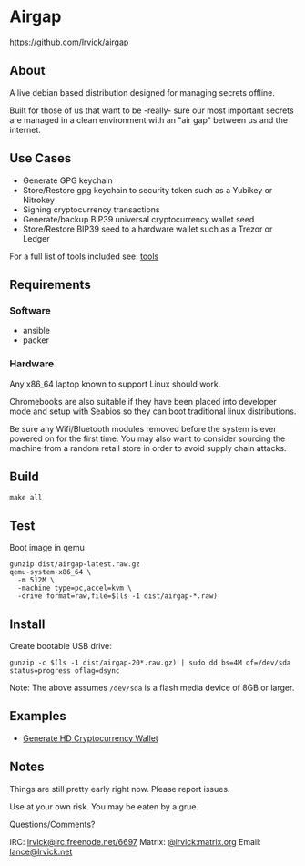 # Airgap #

<https://github.com/lrvick/airgap>

## About ##

A live debian based distribution designed for managing secrets offline.

Built for those of us that want to be -really- sure our most important secrets
are managed in a clean environment with an "air gap" between us and the
internet.

## Use Cases ##

- Generate GPG keychain
- Store/Restore gpg keychain to security token such as a Yubikey or Nitrokey
- Signing cryptocurrency transactions
- Generate/backup BIP39 universal cryptocurrency wallet seed
- Store/Restore BIP39 seed to a hardware wallet such as a Trezor or Ledger

For a full list of tools included see: [tools](docs/tools.md)

## Requirements ##

### Software ###

* ansible
* packer

### Hardware ###

Any x86_64 laptop known to support Linux should work.

Chromebooks are also suitable if they have been placed into developer mode
and setup with Seabios so they can boot traditional linux distributions.

Be sure any Wifi/Bluetooth modules removed before the system is ever powered
on for the first time. You may also want to consider sourcing the machine
from a random retail store in order to avoid supply chain attacks.

## Build ##

```
make all
```

## Test ##

Boot image in qemu
```
gunzip dist/airgap-latest.raw.gz
qemu-system-x86_64 \
  -m 512M \
  -machine type=pc,accel=kvm \
  -drive format=raw,file=$(ls -1 dist/airgap-*.raw)
```

## Install ##

Create bootable USB drive:
```
gunzip -c $(ls -1 dist/airgap-20*.raw.gz) | sudo dd bs=4M of=/dev/sda status=progress oflag=dsync
```

Note: The above assumes `/dev/sda` is a flash media device of 8GB or larger.

## Examples ##

* [Generate HD Cryptocurrency Wallet](docs/HD-Cryptocurrency-Wallet.md)

## Notes ##

  Things are still pretty early right now. Please report issues.

  Use at your own risk. You may be eaten by a grue.

  Questions/Comments?

  IRC: [lrvick@irc.freenode.net/6697]()
  Matrix: [@lrvick:matrix.org]()
  Email: [lance@lrvick.net](mailto://lance@lrvick.net)
